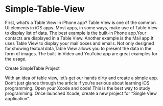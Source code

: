 # Simple-Table-View

First, what’s a Table View in iPhone app? Table View is one of the common UI elements in iOS apps. Most apps, in some ways,
make use of Table View to display list of data. The best example is the built-in Phone app.Your contacts are displayed in a 
Table View. Another example is the Mail app.It uses Table View to display your mail boxes and emails. Not only designed for 
showing textual data,Table View allows you to present the data in the form of images. The built-in Video and YouTube app are 
great examples for the usage.

Create SimpleTable Project

With an idea of table view, let’s get our hands dirty and create a simple app. Don’t just glance through the article if 
you’re serious about learning iOS programming. Open your Xcode and code! This is the best way to study programming.
Once launched Xcode, create a new project for “Single View application”.
